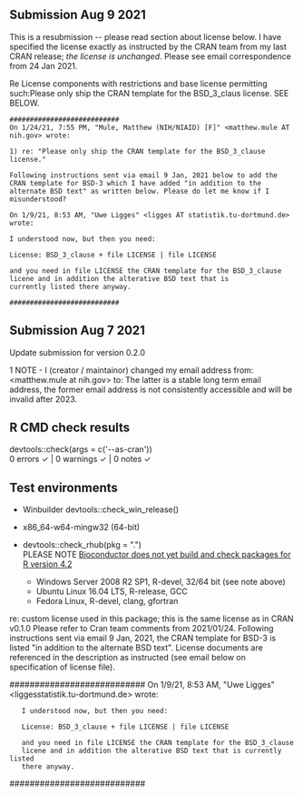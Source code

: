 ## Submission Aug 9 2021 

This is a resubmission -- please read section about license below. I have specified the license exactly as instructed by the CRAN team from my last CRAN release; *the license is unchanged*. Please see email correspondence from 24 Jan 2021. 

Re  License components with restrictions and base license permitting such:Please only ship the CRAN template for the BSD_3_claus license. SEE BELOW.

    ########################### 
    On 1/24/21, 7:55 PM, "Mule, Matthew (NIH/NIAID) [F]" <matthew.mule AT nih.gov> wrote:

    1) re: "Please only ship the CRAN template for the BSD_3_clause license."
    
    Following instructions sent via email 9 Jan, 2021 below to add the CRAN template for BSD-3 which I have added "in addition to the
    alternate BSD text" as written below. Please do let me know if I misunderstood? 
       
    On 1/9/21, 8:53 AM, "Uwe Ligges" <ligges AT statistik.tu-dortmund.de> wrote:

    I understood now, but then you need:

    License: BSD_3_clause + file LICENSE | file LICENSE

    and you need in file LICENSE the CRAN template for the BSD_3_clause licene and in addition the alterative BSD text that is
    currently listed there anyway.

    ###########################

## Submission Aug 7 2021 

Update submission for version 0.2.0

1 NOTE - I (creator / maintainor) changed my email address from: <matthew.mule at nih.gov> to: <mattmule at gmail.com> The latter is a stable long term email address, the former email address is not consistently accessible and will be invalid after 2023. 

## R CMD check results
devtools::check(args = c('--as-cran'))  
0 errors ✓ | 0 warnings ✓ | 0 notes ✓

## Test environments
* Winbuilder
  devtools::check_win_release()
 * x86_64-w64-mingw32 (64-bit)

* devtools::check_rhub(pkg = ".")  
PLEASE NOTE [Bioconductor does not yet build and check packages for R version 4.2](https://github.com/r-hub/rhub/issues/471)
  * Windows Server 2008 R2 SP1, R-devel, 32/64 bit (see note above) 
  * Ubuntu Linux 16.04 LTS, R-release, GCC
  * Fedora Linux, R-devel, clang, gfortran

re: custom license used in this package; this is the same license as in CRAN v0.1.0 Please refer to Cran team comments from 2021/01/24. Following instructions sent via email 9 Jan, 2021, the CRAN template for BSD-3 is listed "in addition to the alternate BSD text". License documents are referenced in the description as instructed (see email below on specification of license file).

   ########################### 
   On 1/9/21, 8:53 AM, "Uwe Ligges" <ligges<AT>statistik.tu-dortmund.de> wrote:

       I understood now, but then you need:

       License: BSD_3_clause + file LICENSE | file LICENSE

       and you need in file LICENSE the CRAN template for the BSD_3_clause 
       licene and in addition the alterative BSD text that is currently listed 
       there anyway.
   ###########################


  

